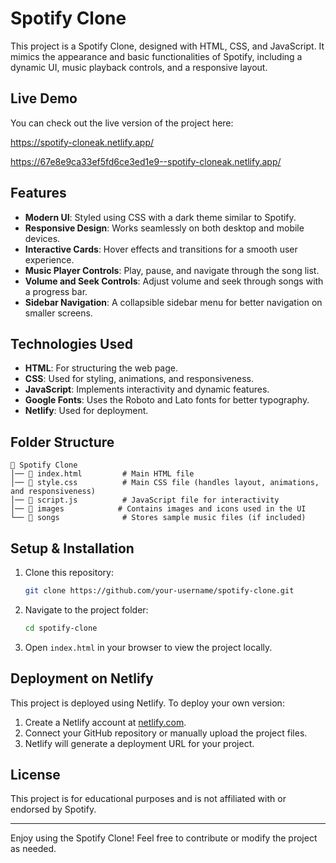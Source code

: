 # Spotify Clone

This project is a Spotify Clone, designed with HTML, CSS, and JavaScript. It mimics the appearance and basic functionalities of Spotify, including a dynamic UI, music playback controls, and a responsive layout.

## Live Demo

You can check out the live version of the project here:

https://spotify-cloneak.netlify.app/

https://67e8e9ca33ef5fd6ce3ed1e9--spotify-cloneak.netlify.app/

## Features

- **Modern UI**: Styled using CSS with a dark theme similar to Spotify.
- **Responsive Design**: Works seamlessly on both desktop and mobile devices.
- **Interactive Cards**: Hover effects and transitions for a smooth user experience.
- **Music Player Controls**: Play, pause, and navigate through the song list.
- **Volume and Seek Controls**: Adjust volume and seek through songs with a progress bar.
- **Sidebar Navigation**: A collapsible sidebar menu for better navigation on smaller screens.

## Technologies Used

- **HTML**: For structuring the web page.
- **CSS**: Used for styling, animations, and responsiveness.
- **JavaScript**: Implements interactivity and dynamic features.
- **Google Fonts**: Uses the Roboto and Lato fonts for better typography.
- **Netlify**: Used for deployment.

## Folder Structure

```
📂 Spotify Clone
│── 📄 index.html         # Main HTML file
│── 📄 style.css          # Main CSS file (handles layout, animations, and responsiveness)
│── 📄 script.js          # JavaScript file for interactivity
│── 📂 images            # Contains images and icons used in the UI
└── 📂 songs              # Stores sample music files (if included)
```

## Setup & Installation

1. Clone this repository:
   ```sh
   git clone https://github.com/your-username/spotify-clone.git
   ```

2. Navigate to the project folder:
   ```sh
   cd spotify-clone
   ```

3. Open `index.html` in your browser to view the project locally.

## Deployment on Netlify

This project is deployed using Netlify. To deploy your own version:

1. Create a Netlify account at [netlify.com](https://www.netlify.com/).
2. Connect your GitHub repository or manually upload the project files.
3. Netlify will generate a deployment URL for your project.

## License

This project is for educational purposes and is not affiliated with or endorsed by Spotify.

---

Enjoy using the Spotify Clone! Feel free to contribute or modify the project as needed.


